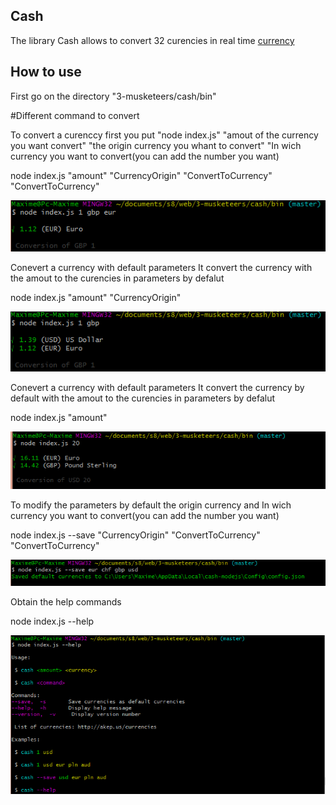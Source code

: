 ## Cash

The library Cash allows to convert 32 curencies in real time [currency](https://api.fixer.io/latest)

## How to use

First go on the directory "3-musketeers/cash/bin" 

#Different command to convert


To convert a curenccy first you put "node index.js" "amout of the currency you want convert" "the origin currency you whant to convert" "In wich currency you want to convert(you can add the number you want)

node index.js "amount" "CurrencyOrigin" "ConvertToCurrency" "ConvertToCurrency"

![capture](https://github.com/Maxtz/3-musketeers/blob/master/cash/img/Capture1.PNG)


Conevert a currency with default parameters
It convert the currency with the amout to the curencies in parameters by defalut

node index.js "amount" "CurrencyOrigin" 

![capture](https://github.com/Maxtz/3-musketeers/blob/master/cash/img/Capture2.PNG)


Conevert a currency with default parameters
It convert the currency by default with the amout to the curencies in parameters by defalut

node index.js "amount"

![capture](https://github.com/Maxtz/3-musketeers/blob/master/cash/img/Capture3.PNG)


To modify the parameters by default the origin currency and  In wich currency you want to convert(you can add the number you want)

node index.js --save  "CurrencyOrigin" "ConvertToCurrency" "ConvertToCurrency"

![capture](https://github.com/Maxtz/3-musketeers/blob/master/cash/img/Capture4.PNG)


Obtain the help commands

node index.js --help

![capture](https://github.com/Maxtz/3-musketeers/blob/master/cash/img/Capture5.PNG)